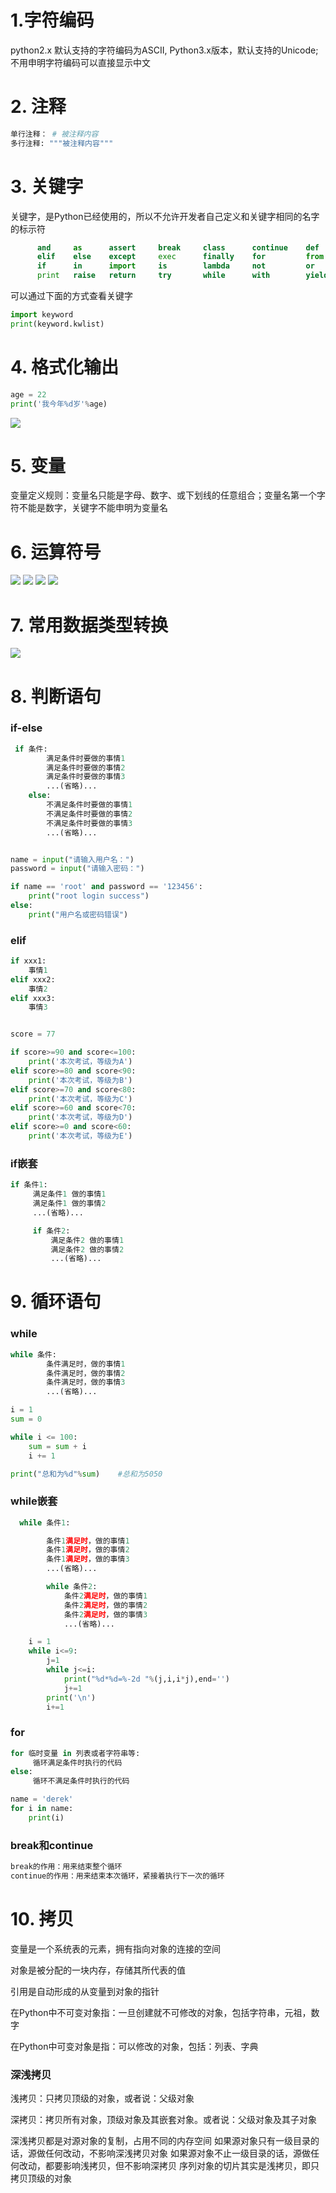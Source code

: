 # 1.字符编码
python2.x 默认支持的字符编码为ASCII, Python3.x版本，默认支持的Unicode; 不用申明字符编码可以直接显示中文

# 2. 注释
```python
单行注释： # 被注释内容
多行注释: """被注释内容"""
```

# 3. 关键字
关键字，是Python已经使用的，所以不允许开发者自己定义和关键字相同的名字的标示符
```python
      and     as      assert     break     class      continue    def     del
      elif    else    except     exec      finally    for         from    global
      if      in      import     is        lambda     not         or      pass
      print   raise   return     try       while      with        yield
```

可以通过下面的方式查看关键字
```python
import keyword
print(keyword.kwlist)
```

# 4. 格式化输出
```python
age = 22
print('我今年%d岁'%age)
```

![](/assets/常用的格式化输出符号.png)

# 5. 变量
变量定义规则：变量名只能是字母、数字、或下划线的任意组合；变量名第一个字符不能是数字，关键字不能申明为变量名

# 6. 运算符号
![](/assets/运算符_1.png)
![](/assets/运算符_2.png)
![](/assets/运算符_3.png)
![](/assets/运算符_4.png)

# 7. 常用数据类型转换
![](/assets/数据类型转换.png)

# 8. 判断语句

### if-else
```python
 if 条件:
        满足条件时要做的事情1
        满足条件时要做的事情2
        满足条件时要做的事情3
        ...(省略)...
    else:
        不满足条件时要做的事情1
        不满足条件时要做的事情2
        不满足条件时要做的事情3
        ...(省略)...


name = input("请输入用户名：")
password = input("请输入密码：")

if name == 'root' and password == '123456':
    print("root login success")
else:
    print("用户名或密码错误")
```

### elif
```python
if xxx1:
    事情1
elif xxx2:
    事情2
elif xxx3:
    事情3


score = 77

if score>=90 and score<=100:
    print('本次考试，等级为A')
elif score>=80 and score<90:
    print('本次考试，等级为B')
elif score>=70 and score<80:
    print('本次考试，等级为C')
elif score>=60 and score<70:
    print('本次考试，等级为D')
elif score>=0 and score<60:
    print('本次考试，等级为E')
```

### if嵌套
```python
if 条件1:
     满足条件1 做的事情1
     满足条件1 做的事情2
     ...(省略)...

     if 条件2:
         满足条件2 做的事情1
         满足条件2 做的事情2
         ...(省略)...
```

# 9. 循环语句
### while
```python
while 条件:
        条件满足时，做的事情1
        条件满足时，做的事情2
        条件满足时，做的事情3
        ...(省略)...

i = 1
sum = 0

while i <= 100:
    sum = sum + i
    i += 1

print("总和为%d"%sum)    #总和为5050
```

### while嵌套
```python
  while 条件1:

        条件1满足时，做的事情1
        条件1满足时，做的事情2
        条件1满足时，做的事情3
        ...(省略)...

        while 条件2:
            条件2满足时，做的事情1
            条件2满足时，做的事情2
            条件2满足时，做的事情3
            ...(省略)...

    i = 1
    while i<=9:
        j=1
        while j<=i:
            print("%d*%d=%-2d "%(j,i,i*j),end='')
            j+=1
        print('\n')
        i+=1
```

### for
```python
for 临时变量 in 列表或者字符串等:
     循环满足条件时执行的代码
else:
     循环不满足条件时执行的代码

name = 'derek'
for i in name:
    print(i)
```

### break和continue
```python
break的作用：用来结束整个循环
continue的作用：用来结束本次循环，紧接着执行下一次的循环
```

# 10. 拷贝
变量是一个系统表的元素，拥有指向对象的连接的空间

对象是被分配的一块内存，存储其所代表的值

引用是自动形成的从变量到对象的指针

在Python中不可变对象指：一旦创建就不可修改的对象，包括字符串，元祖，数字

在Python中可变对象是指：可以修改的对象，包括：列表、字典

### 深浅拷贝
浅拷贝：只拷贝顶级的对象，或者说：父级对象

深拷贝：拷贝所有对象，顶级对象及其嵌套对象。或者说：父级对象及其子对象


深浅拷贝都是对源对象的复制，占用不同的内存空间
如果源对象只有一级目录的话，源做任何改动，不影响深浅拷贝对象
如果源对象不止一级目录的话，源做任何改动，都要影响浅拷贝，但不影响深拷贝
序列对象的切片其实是浅拷贝，即只拷贝顶级的对象